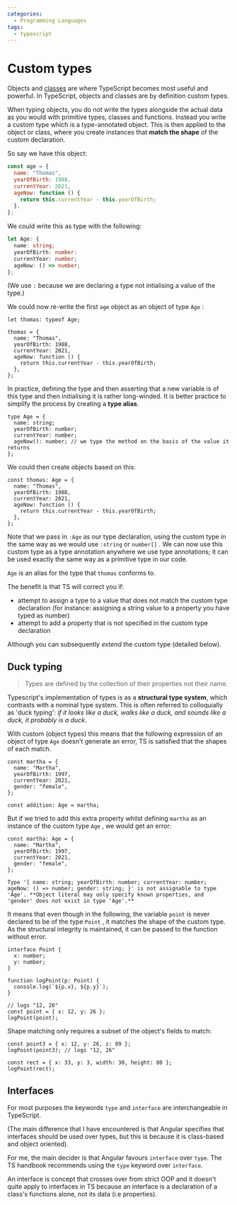 ```yaml
---
categories:
  - Programming Languages
tags:
  - typescript
---
```


# Custom types

Objects and [classes](./Classes.md) are where TypeScript becomes most useful and powerful. In TypeScript, objects and classes are by definition custom types.

When typing objects, you do not write the types alongside the actual data as you would with primitive types, classes and functions. Instead you write a custom type which is a type-annotated object. This is then applied to the object or class, where you create instances that **match the shape** of the custom declaration.

So say we have this object:

```js
const age = {
  name: "Thomas",
  yearOfBirth: 1988,
  currentYear: 2021,
  ageNow: function () {
    return this.currentYear - this.yearOfBirth;
  },
};
```

We could write this as type with the following:

```ts
let Age: {
  name: string;
  yearOfBirth: number;
  currentYear: number;
  ageNow: () => number;
};
```

(We use `:` because we are declaring a type not intialising a value of the type.)

We could now re-write the first `age` object as an object of type `Age` :

```tsx
let thomas: typeof Age;

thomas = {
  name: "Thomas",
  yearOfBirth: 1988,
  currentYear: 2021,
  ageNow: function () {
    return this.currentYear - this.yearOfBirth;
  },
};
```

In practice, defining the type and then asserting that a new variable is of this type and then initialising it is rather long-winded. It is better practice to simplify the process by creating a **type alias**.

```tsx
type Age = {
  name: string;
  yearOfBirth: number;
  currentYear: number;
  ageNow(): number; // we type the method on the basis of the value it returns
};
```

We could then create objects based on this:

```tsx
const thomas: Age = {
  name: "Thomas",
  yearOfBirth: 1988,
  currentYear: 2021,
  ageNow: function () {
    return this.currentYear - this.yearOfBirth;
  },
};
```

Note that we pass in `:Age` as our type declaration, using the custom type in the same way as we would use `:string` or `number[]` . We can now use this custom type as a type annotation anywhere we use type annotations; it can be used exactly the same way as a primitive type in our code.

`Age` is an alias for the type that `thomas` conforms to.

The benefit is that TS will correct you if:

- attempt to assign a type to a value that does not match the custom type declaration (for instance: assigning a string value to a property you have typed as number)
- attempt to add a property that is not specified in the custom type declaration

Although you can subsequently _extend_ the custom type (detailed below).

## Duck typing

> Types are defined by the collection of their properties not their name.

Typescript's implementation of types is as a **structural type system**, which contrasts with a nominal type system. This is often referred to colloquially as 'duck typing': _if it looks like a duck, walks like a duck, and sounds like a duck, it probably is a duck_.

With custom (object types) this means that the following expression of an object of type `Age` doesn't generate an error, TS is satisfied that the shapes of each match.

```tsx
const martha = {
  name: "Martha",
  yearOfBirth: 1997,
  currentYear: 2021,
  gender: "female",
};

const addition: Age = martha;
```

But if we tried to add this extra property whilst defining `martha` as an instance of the custom type `Age` , we would get an error:

```tsx
const martha: Age = {
  name: "Martha",
  yearOfBirth: 1997,
  currentYear: 2021,
  gender: "female",
};
```

```
Type '{ name: string; yearOfBirth: number; currentYear: number; ageNow: () => number; gender: string; }' is not assignable to type 'Age'. **Object literal may only specify known properties, and 'gender' does not exist in type 'Age'.**
```

It means that even though in the following, the variable `point` is never declared to be of the type `Point` , it matches the shape of the custom type. As the structural integrity is maintained, it can be passed to the function without error.

```tsx
interface Point {
  x: number;
  y: number;
}

function logPoint(p: Point) {
  console.log(`${p.x}, ${p.y}`);
}

// logs "12, 26"
const point = { x: 12, y: 26 };
logPoint(point);
```

Shape matching only requires a subset of the object's fields to match:

```tsx
const point3 = { x: 12, y: 26, z: 89 };
logPoint(point3); // logs "12, 26"

const rect = { x: 33, y: 3, width: 30, height: 80 };
logPoint(rect);
```

## Interfaces

For most purposes the keywords `type` and `interface` are interchangeable in TypeScript.

(The main difference that I have encountered is that Angular specifies that interfaces should be used over types, but this is because it is class-based and object oriented).

For me, the main decider is that Angular favours `interface` over `type`. The TS handbook recommends using the `type` keyword over `interface`.

An interface is concept that crosses over from strict OOP and it doesn't quite apply to interfaces in TS because an interface is a declaration of a class's functions alone, not its data (i.e properties).
